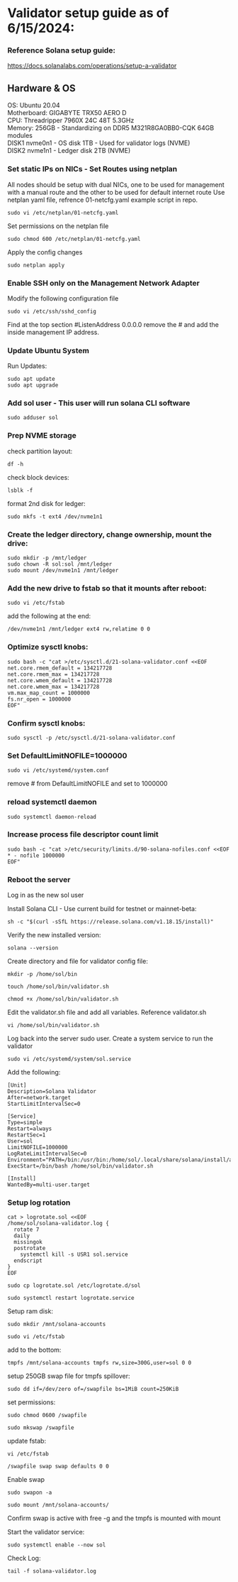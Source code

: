 # Validator setup guide as of 6/15/2024:

### Reference Solana setup guide: 
https://docs.solanalabs.com/operations/setup-a-validator

## Hardware & OS
OS: Ubuntu 20.04  
Motherboard: GIGABYTE TRX50 AERO D  
CPU: Threadripper 7960X 24C 48T 5.3GHz  
Memory: 256GB - Standardizing on DDR5 M321R8GA0BB0-CQK 64GB modules  
DISK1 nvme0n1 - OS disk 1TB - Used for validator logs (NVME)  
DISK2 nvme1n1 - Ledger disk 2TB (NVME)  

### Set static IPs on NICs - Set Routes using netplan
All nodes should be setup with dual NICs, one to be used for management with a manual route and the other to be used for default internet route
Use netplan yaml file, refrence 01-netcfg.yaml example script in repo.

```
sudo vi /etc/netplan/01-netcfg.yaml
```
Set permissions on the netplan file
```
sudo chmod 600 /etc/netplan/01-netcfg.yaml
```
Apply the config changes
```
sudo netplan apply
```
### Enable SSH only on the Management Network Adapter
Modify the following configuration file
```
sudo vi /etc/ssh/sshd_config
```
Find at the top section #ListenAddress 0.0.0.0 remove the # and add the inside management IP address.

### Update Ubuntu System

Run Updates:
```
sudo apt update
sudo apt upgrade
```

### Add sol user - This user will run solana CLI software
```
sudo adduser sol
```

### Prep NVME storage
check partition layout:
```
df -h
```
check block devices:
```
lsblk -f
```
format 2nd disk for ledger:
```
sudo mkfs -t ext4 /dev/nvme1n1
```
### Create the ledger directory, change ownership, mount the drive:
```
sudo mkdir -p /mnt/ledger
sudo chown -R sol:sol /mnt/ledger
sudo mount /dev/nvme1n1 /mnt/ledger
```

### Add the new drive to fstab so that it mounts after reboot:
```
sudo vi /etc/fstab
```
add the following at the end: 
```
/dev/nvme1n1 /mnt/ledger ext4 rw,relatime 0 0
```

### Optimize sysctl knobs:
```
sudo bash -c "cat >/etc/sysctl.d/21-solana-validator.conf <<EOF
net.core.rmem_default = 134217728
net.core.rmem_max = 134217728
net.core.wmem_default = 134217728
net.core.wmem_max = 134217728
vm.max_map_count = 1000000
fs.nr_open = 1000000
EOF"
```

### Confirm sysctl knobs:
```
sudo sysctl -p /etc/sysctl.d/21-solana-validator.conf
```

### Set DefaultLimitNOFILE=1000000
```
sudo vi /etc/systemd/system.conf
```
remove # from DefaultLimitNOFILE and set to 1000000

### reload systemctl daemon
```
sudo systemctl daemon-reload
```

### Increase process file descriptor count limit
```
sudo bash -c "cat >/etc/security/limits.d/90-solana-nofiles.conf <<EOF
* - nofile 1000000
EOF"
```

### Reboot the server

Log in as the new sol user

Install Solana CLI - Use current build for testnet or mainnet-beta:
```
sh -c "$(curl -sSfL https://release.solana.com/v1.18.15/install)"
```
Verify the new installed version:
```
solana --version
```

Create directory and file for validator config file:
```
mkdir -p /home/sol/bin
```
```
touch /home/sol/bin/validator.sh
```
```
chmod +x /home/sol/bin/validator.sh
```

Edit the validator.sh file and add all variables. Reference validator.sh
```
vi /home/sol/bin/validator.sh
```

Log back into the server sudo user. Create a system service to run the validator
```
sudo vi /etc/systemd/system/sol.service
```

Add the following:
```
[Unit]
Description=Solana Validator
After=network.target
StartLimitIntervalSec=0

[Service]
Type=simple
Restart=always
RestartSec=1
User=sol
LimitNOFILE=1000000
LogRateLimitIntervalSec=0
Environment="PATH=/bin:/usr/bin:/home/sol/.local/share/solana/install/active_release/bin"
ExecStart=/bin/bash /home/sol/bin/validator.sh

[Install]
WantedBy=multi-user.target
```

### Setup log rotation
```
cat > logrotate.sol <<EOF
/home/sol/solana-validator.log {
  rotate 7
  daily
  missingok
  postrotate
    systemctl kill -s USR1 sol.service
  endscript
}
EOF
```

```
sudo cp logrotate.sol /etc/logrotate.d/sol
```
```
sudo systemctl restart logrotate.service
```

Setup ram disk:
```
sudo mkdir /mnt/solana-accounts
```

```
sudo vi /etc/fstab
```
add to the bottom: 
```
tmpfs /mnt/solana-accounts tmpfs rw,size=300G,user=sol 0 0
```

setup 250GB swap file for tmpfs spillover:
```
sudo dd if=/dev/zero of=/swapfile bs=1MiB count=250KiB
```
set permissions: 
```
sudo chmod 0600 /swapfile
```
```
sudo mkswap /swapfile
```
update fstab:
```
vi /etc/fstab
```
```
/swapfile swap swap defaults 0 0
```

Enable swap
```
sudo swapon -a
```
```
sudo mount /mnt/solana-accounts/
```
Confirm swap is active with free -g and the tmpfs is mounted with mount

Start the validator service:
```
sudo systemctl enable --now sol
```

Check Log:
```
tail -f solana-validator.log
```

